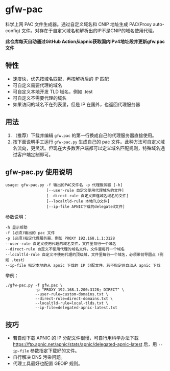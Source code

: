 # gfw-pac

科学上网 PAC 文件生成器。通过自定义域名和 CNIP 地址生成 PAC(Proxy auto-config) 文件。对存在于自定义域名和解析出的IP不是CNIP的域名使用代理。

**此仓库每天自动通过GitHub Action从apnic获取国内IPv4地址段并更新gfw.pac文件**

## 特性
* 速度快，优先按域名匹配，再按解析后的 IP 匹配
* 可自定义需要代理的域名
* 可自定义本地开发 TLD 域名，例如 .test
* 可自定义不需要代理的域名
* 如果访问的域名不在列表里，但是 IP 在国外，也返回代理服务器

## 用法

1. （推荐）下载并编辑 `gfw.pac` 的第一行换成自己的代理服务器直接使用。
2. 按下面说明手工运行 `gfw-pac.py` 生成自己的 pac 文件。此种方法可自定义域名流向，更灵活。但现在大多数客户端都可以定义域名匹配规则，特殊域名通过客户端定制即可。

## gfw-pac.py 使用说明

    usage: gfw-pac.py -f 输出的PAC文件名 -p 代理服务器 [-h]
                      [--user-rule 自定义使用代理域名的文件]
                      [--direct-rule 自定义直连域名域名的文件]
                      [--localtld-rule 本地TLD文件]
                      [--ip-file APNIC下载的delegated文件]

参数说明：

    -h 显示帮助
    -f (必须)输出的 pac 文件
    -p (必须)指定代理服务器，例如 PROXY 192.168.1.1:3128
    --user-rule 自定义使用代理的域名文件，文件里每行一个域名
    --direct-rule 自定义不使用代理的域名文件，文件里每行一个域名
    --localtld-rule 自定义不使用代理的顶级域，文件里每行一个域名，必须带前导圆点（例如 .test）
    --ip-file 指定本地的从 apnic 下载的 IP 分配文件。若不指定则自动从 apnic 下载

举例：

    ./gfw-pac.py -f gfw.pac \
                 -p "PROXY 192.168.1.200:3128; DIRECT" \
                 --user-rule=custom-domains.txt \
                 --direct-rule=direct-domains.txt \
                 --localtld-rule=local-tlds.txt \
                 --ip-file=delegated-apnic-latest.txt

## 技巧

* 若自动下载 APNIC 的 IP 分配文件很慢，可自行用科学办法下载 <https://ftp.apnic.net/apnic/stats/apnic/delegated-apnic-latest> 后，用 `--ip-file` 参数指定下载好的文件。
* 自行解决 DNS 污染问题。
* 代理工具最好也配置 GEOIP 规则。
